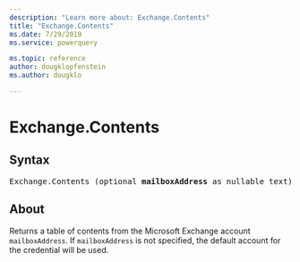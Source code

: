 ```yaml
---
description: "Learn more about: Exchange.Contents"
title: "Exchange.Contents"
ms.date: 7/29/2019
ms.service: powerquery

ms.topic: reference
author: dougklopfenstein
ms.author: dougklo

---
```

# Exchange.Contents

## Syntax

<pre>
Exchange.Contents (optional <b>mailboxAddress</b> as nullable text) as table  
</pre>
  
## About  
Returns a table of contents from the Microsoft Exchange account `mailboxAddress`. If `mailboxAddress` is not specified, the default account for the credential will be used.
  
